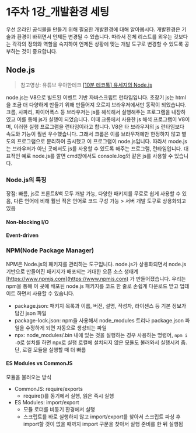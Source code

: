 # 1주차 1강\_개발환경 세팅

우선 온라인 공식몰을 만들기 위해 필요한 개발환경에 대해 알아봅시다. 개발환경은 기술과 환경이 바뀌면서 언제든 변경될 수 있습니다. 따라서 전체 리스트를 외우는 것보다는 각각의 정의와 역할을 숙지하여 언제든 상황에 맞는 개발 도구로 변경할 수 있도록 공부하는 것이 중요합니다.&#x20;

## Node.js

> 참고영상: 유튜브 우아한테크 [\[10분 테코톡\] 유세지의 Node.js](https://www.youtube.com/watch?v=A04zlpL1Uw4\&pp=ygUHbm9kZSBqcw%3D%3D)

node.js는 V8으로 빌드된 이벤트 기반 자바스크립트 런타임입니다. 초장기 js는 html을 조금 더 다양하게 만들기 위해 만들어져 오로지 브라우저에서만 동작이 되었습니다. 크롬, 사파리, 파이어폭스 등 브라우저는  js를 해석해서 실행해주는 프로그램을 내장하였고 이를 통해 js가 실행이 되었습니다. 이때 크롬에서 사용한 js 해석 프로그램이 V8이며, 이러한 실행 프로그램을 런타임이라고 합니다. V8은 타 브라우저의 js 런타임보다 속도와 기능이 훨씬 우수했습니다. 그래서 크롬은 이를 브라우저에만 한정하지 않고 별도의 프로그램으로 분리하여 출시했고 이 프로그램이 node.js입니다. 따라서 mode.js는 브라우저가 아닌 곳에서도 js를 사용할 수 있도록 해주는 프로그램, 런타임입니다. 대표적인 예로 node.js를 깔면 cmd창에서도 console.log와 같은 js를 사용할 수 있습니다.

### Node.js의 특징

장점:  빠름, js로 프론트&백 모두 개발 가능, 다양한 패키지를 무료로 쉽게 사용할 수 있음, 다른 언어에 비해 훨씬 적은 언어로 코드 구성 가능 > 서버 개발 도구로 상용화되고 있음&#x20;

#### Non-blocking I/O

#### Event-driven

### NPM(Node Package Manager)

NPM은 Node.js의 패키지를 관리하는 도구입니다. node.js가 상용화되면서 node.js 기반으로 만들어진 패키지가 배포되는 거대한 오픈 소스 생태계 [https://www.npmjs.com](https://www.npmjs.com) 가 만들어졌습니다. 우리는 npm을 통해 이 곳에 배포된 node.js 패키지를 코드 한 줄로 손쉽게 다운로드 받고 업데이트 하면서 사용할 수 있습니다.

* package.json: 패키지 목록과 이름, 버전, 설명, 작성자, 라이센스 등 기본 정보가 담긴 json 파일
* package-lock.json: npm을 사용해서 node\_modules 트리나 package.json 파일을 수정하게 되면 자동으로 생성되는 파일
* npx: node\_modules/.bin 내에 있는 것을 실행하는 경우 사용하는 명령어, `npm i -D`로 설치를 하면 npx로 실행 로컬에 설치되지 않은 모듈도 불러와서 실행시켜 줌. 단, 로컬 모듈을 실행할 때 더 빠름

#### ES Modules vs CommonJS

모듈을 불러오는 방식

* CommonJS: require/exports
  * require()를 동기에서 실행, 읽은 즉시 실행
* ES Modules: import/export
  * 모듈 로더를 비동기 환경에서 실행
  * 스크립트를 바로 실행하지 않고 import/export를 찾아서 스크립트 파싱 후 import할 것이 없을 때까지 import 구문을 찾아서 실행 준비를 한 뒤 실행됨

